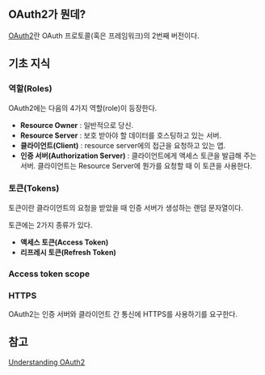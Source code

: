 ## OAuth2가 뭔데?

[OAuth2](https://oauth.net/2/)란 OAuth 프로토콜(혹은 프레임워크)의 2번째 버전이다.



## 기초 지식

### 역할(Roles)

OAuth2에는 다음의 4가지 역할(role)이 등장한다.

- **Resource Owner** : 일반적으로 당신.
- **Resource Server** : 보호 받아야 할 데이터를 호스팅하고 있는 서버.
- **클라이언트(Client)** : resource server에의 접근을 요청하고 있는 앱.
- **인증 서버(Authorization Server)** : 클라이언트에게 액세스 토큰을 발급해 주는 서버. 클라이언트는 Resource Server에 뭔가를 요청할 때 이 토큰을 사용한다.


### 토큰(Tokens)

토큰이란 클라이언트의 요청을 받았을 때 인증 서버가 생성하는 랜덤 문자열이다.

토큰에는 2가지 종류가 있다.

- **액세스 토큰(Access Token)** 
- **리프레시 토큰(Refresh Token)**



### Access token scope

### HTTPS

OAuth2는 인증 서버와 클라이언트 간 통신에 HTTPS를 사용하기를 요구한다.


## 참고

[Understanding OAuth2](http://www.bubblecode.net/en/2016/01/22/understanding-oauth2/)